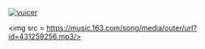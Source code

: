 [![yuicer](https://github-readme-stats.vercel.app/api?username=yuicer&show_icons=true&hide_title=true&hide_border=true)](https://github.com/yuicer)



<!-- <audio
  controls
  loop
  autoplay="autoplay"
  src="https://music.163.com/song/media/outer/url?id=431259256.mp3"
>
music
</audio> -->


<img src = https://music.163.com/song/media/outer/url?id=431259256.mp3/>